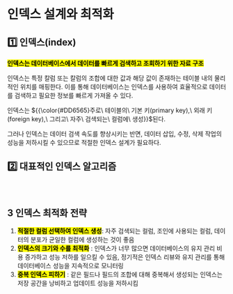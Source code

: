 # 인덱스 설계와 최적화


## 1️⃣ 인덱스(index)
<mark>**인덱스는 데이터베이스에서 데이터를 빠르게 검색하고 조회하기 위한 자료 구조**</mark>

인덱스는 특정 칼럼 또는 칼럼의 조합에 대한 값과 해당 값이 존재하는 테이블 내의 물리적인 위치를 매핑한다. 이를 통해 데이터베이스는 인덱스를 사용하여 효율적으로 데이터를 검색하고 필요한 정보를 빠르게 가져올 수 있다. 

인덱스는 ${{\color{#DD6565}주로\ 테이블의\ 기본 키(primary key),\ 외래 키(foreign key),\ 그리고\ 자주\ 검색되는\ 컬럼에\ 생성}}$된다.
</br>

그러나 인덱스는 데이터 검색 속도를 향상시키는 반면, 데이터 삽입, 수정, 삭제 작업의 성능을 저하시킬 수 있으므로 적절한 인덱스 설계가 필요하다.

## 2️⃣ 대표적인 인덱스 알고리즘

### 


</br>

## 3️ 인덱스 최적화 전략

1. <mark>**적절한 컬럼 선택하여 인덱스 생성**</mark>: 자주 검색되는 컬럼, 조인에 사용되는 컬럼, 데이터의 분포가 균일한 컬럼에 생성하는 것이 좋음
2. <mark>**인덱스의 크기와 수를 최적화**</mark> : 인덱스가 너무 많으면 데이터베이스의 유지 관리 비용 증가하고 성능 저하를 일으킬 수 있음, 정기적은 인덱스 리뷰와 유지 관리를 통해 데이터베이스 성능을 지속적으로 모니터링
3. <mark>**중복 인덱스 피하기**</mark> : 같은 필드나 필드의 조합에 대해 중복해서 생성되는 인덱스는 저장 공간을 낭비하고 업데이트 성능을 저하시킴

</br>

